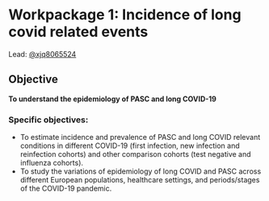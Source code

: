 # Workpackage 1: Incidence of long covid related events

Lead: [@xjq8065524](https://github.com/xjq8065524)

## Objective
**To understand the epidemiology of PASC and long COVID-19**
### Specific objectives:
- To estimate incidence and prevalence of PASC and long COVID relevant conditions in different COVID-19 (first infection, new infection and reinfection cohorts) and other comparison cohorts (test negative and influenza cohorts).
- To study the variations of epidemiology of long COVID and PASC across different European populations, healthcare settings, and periods/stages of the COVID-19 pandemic.
